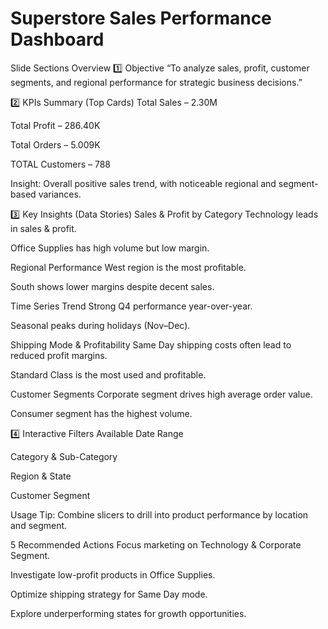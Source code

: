  # Superstore Sales Performance Dashboard
  Slide Sections Overview
1️⃣ Objective
“To analyze sales, profit, customer segments, and regional performance for strategic business decisions.”

2️⃣ KPIs Summary (Top Cards)
  Total Sales – 2.30M

  Total Profit – 286.40K

  Total Orders – 5.009K

  TOTAL Customers – 788

Insight: Overall positive sales trend, with noticeable regional and segment-based variances.

3️⃣ Key Insights (Data Stories)
  Sales & Profit by Category
Technology leads in sales & profit.

Office Supplies has high volume but low margin.

  Regional Performance
West region is the most profitable.

South shows lower margins despite decent sales.

  Time Series Trend
Strong Q4 performance year-over-year.

Seasonal peaks during holidays (Nov–Dec).

  Shipping Mode & Profitability
Same Day shipping costs often lead to reduced profit margins.

Standard Class is the most used and profitable.

  Customer Segments
Corporate segment drives high average order value.

Consumer segment has the highest volume.

4️⃣ Interactive Filters Available
  Date Range

  Category & Sub-Category

  Region & State

  Customer Segment

Usage Tip: Combine slicers to drill into product performance by location and segment.

5️ Recommended Actions
  Focus marketing on Technology & Corporate Segment.

  Investigate low-profit products in Office Supplies.

  Optimize shipping strategy for Same Day mode.

  Explore underperforming states for growth opportunities.


